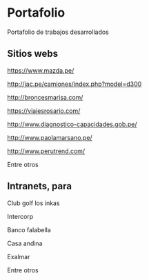 # Portafolio
Portafolio de trabajos desarrollados

## Sitios webs
https://www.mazda.pe/

http://jac.pe/camiones/index.php?model=d300

http://broncesmarisa.com/

https://viajesrosario.com/

http://www.diagnostico-capacidades.gob.pe/

http://www.paolamarsano.pe/

http://www.perutrend.com/

Entre otros

## Intranets, para

Club golf los inkas

Intercorp

Banco falabella

Casa andina

Exalmar

Entre otros
